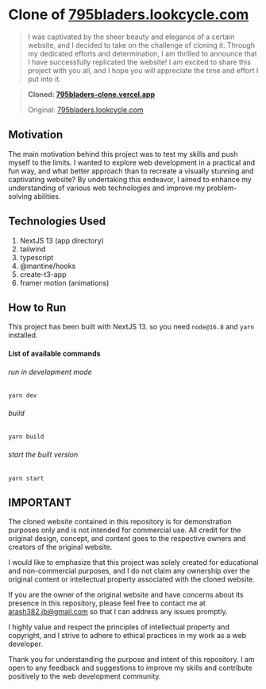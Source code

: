 # Clone of [795bladers.lookcycle.com](https://795bladers.lookcycle.com/)
> I was captivated by the sheer beauty and elegance of a certain website, and I decided to take on the challenge of cloning it. Through my dedicated efforts and determination, I am thrilled to announce that I have successfully replicated the website! I am excited to share this project with you all, and I hope you will appreciate the time and effort I put into it.

> **Cloned: [795bladers-clone.vercel.app](https://795bladers-clone.vercel.app)**
>
> Original: [795bladers.lookcycle.com](https://795bladers.lookcycle.com/)

## Motivation

The main motivation behind this project was to test my skills and push myself to the limits. I wanted to explore web development in a practical and fun way, and what better approach than to recreate a visually stunning and captivating website? By undertaking this endeavor, I aimed to enhance my understanding of various web technologies and improve my problem-solving abilities.

## Technologies Used

1. NextJS 13 (app directory)
2. tailwind
3. typescript
4. @mantine/hooks
5. create-t3-app
6. framer motion (animations)

## How to Run

This project has been built with NextJS 13. so you need `node@16.8` and `yarn` installed.

#### List of available commands
###### run in development mode
```yarn dev```

###### build
```yarn build```

###### start the built version
```yarn start```

## IMPORTANT

The cloned website contained in this repository is for demonstration purposes only and is not intended for commercial use. All credit for the original design, concept, and content goes to the respective owners and creators of the original website.

I would like to emphasize that this project was solely created for educational and non-commercial purposes, and I do not claim any ownership over the original content or intellectual property associated with the cloned website.

If you are the owner of the original website and have concerns about its presence in this repository, please feel free to contact me at arash382.jb@gmail.com so that I can address any issues promptly.

I highly value and respect the principles of intellectual property and copyright, and I strive to adhere to ethical practices in my work as a web developer.

Thank you for understanding the purpose and intent of this repository. I am open to any feedback and suggestions to improve my skills and contribute positively to the web development community.